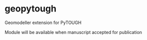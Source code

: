 geopytough
==========

Geomodeller extension for PyTOUGH

Module will be available when manuscript accepted for publication



